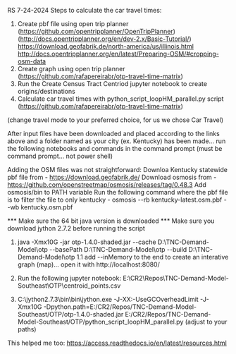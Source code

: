 RS 7-24-2024
Steps to calculate the car travel times:

1. Create pbf file using open trip planner (https://github.com/opentripplanner/OpenTripPlanner) (http://docs.opentripplanner.org/en/dev-2.x/Basic-Tutorial/)
	https://download.geofabrik.de/north-america/us/illinois.html		http://docs.opentripplanner.org/en/latest/Preparing-OSM/#cropping-osm-data
2. Create graph using open trip planner (https://github.com/rafapereirabr/otp-travel-time-matrix)
3. Run the Create Census Tract Centriod jupyter notebook to create origins/destinations
4. Calculate car travel times with python_script_loopHM_parallel.py script (https://github.com/rafapereirabr/otp-travel-time-matrix)

(change travel mode to your preferred choice, for us we chose Car Travel)

After input files have been downloaded and placed according to the links above and 
a folder named as your city (ex. Kentucky) has been made... run the following notebooks and 
commands in the command prompt (must be command prompt... not power shell)

Adding the OSM files was not straightforward:
Downloa Kentucky statewide pbf file from - https://download.geofabrik.de/
Download osmosis from - https://github.com/openstreetmap/osmosis/releases/tag/0.48.3
Add osmosis/bin to PATH variable
Run the following command where the pbf file is to filter the file to only kentucky - 
	osmosis --rb kentucky-latest.osm.pbf --wb kentucky.osm.pbf

*** Make sure the 64 bit java version is downloaded
*** Make sure you download jython 2.7.2 before running the script

1. java -Xmx10G -jar otp-1.4.0-shaded.jar --cache D:\TNC-Demand-Model\otp --basePath D:\TNC-Demand-Model\otp --build D:\TNC-Demand-Model\otp
1.1 add --inMemory to the end to create an interative graph (map)... open it with http://localhost:8080/

2. Run the following jupyter notebook: E:\CR2\Repos\TNC-Demand-Model-Southeast\OTP\centroid_points.csv

3. C:\jython2.7.3\bin\bin\jython.exe -J-XX:-UseGCOverheadLimit -J-Xmx10G -Dpython.path=E:/CR2/Repos/TNC-Demand-Model-Southeast/OTP/otp-1.4.0-shaded.jar E:/CR2/Repos/TNC-Demand-Model-Southeast/OTP/python_script_loopHM_parallel.py (adjust to your paths)


This helped me too: https://access.readthedocs.io/en/latest/resources.html